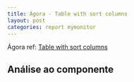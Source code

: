 ```yaml
---
title: Ágora - Table with sort columns
layout: post
categories: report mymonitor
---
```


Ágora ref: [Table with sort columns](https://prd-agora.northeurope.cloudapp.azure.com/iframe.html?id=components-organisms-table--table-general-story&viewMode=story)

## Análise ao componente


